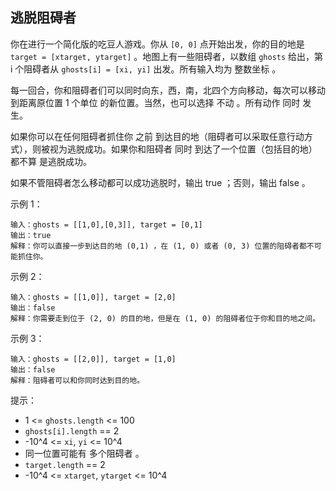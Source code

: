 ## 逃脱阻碍者

你在进行一个简化版的吃豆人游戏。你从 `[0, 0]` 点开始出发，你的目的地是 `target = [xtarget, ytarget]` 。地图上有一些阻碍者，以数组 `ghosts` 给出，第 i 个阻碍者从 `ghosts[i] = [xi, yi]` 出发。所有输入均为 整数坐标 。

每一回合，你和阻碍者们可以同时向东，西，南，北四个方向移动，每次可以移动到距离原位置 1 个单位 的新位置。当然，也可以选择 不动 。所有动作 同时 发生。

如果你可以在任何阻碍者抓住你 之前 到达目的地（阻碍者可以采取任意行动方式），则被视为逃脱成功。如果你和阻碍者 同时 到达了一个位置（包括目的地） 都不算 是逃脱成功。

如果不管阻碍者怎么移动都可以成功逃脱时，输出 true ；否则，输出 false 。


示例 1：

```
输入：ghosts = [[1,0],[0,3]], target = [0,1]
输出：true
解释：你可以直接一步到达目的地 (0,1) ，在 (1, 0) 或者 (0, 3) 位置的阻碍者都不可能抓住你。
```

示例 2：

```
输入：ghosts = [[1,0]], target = [2,0]
输出：false
解释：你需要走到位于 (2, 0) 的目的地，但是在 (1, 0) 的阻碍者位于你和目的地之间。
```

示例 3：

```
输入：ghosts = [[2,0]], target = [1,0]
输出：false
解释：阻碍者可以和你同时达到目的地。
```

提示：

* 1 <= `ghosts.length` <= 100
* `ghosts[i].length` == 2
* -10^4 <= `xi`, `yi` <= 10^4
* 同一位置可能有 多个阻碍者 。
* `target.length` == 2
* -10^4 <= `xtarget`, `ytarget` <= 10^4